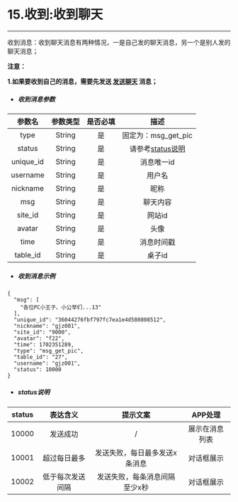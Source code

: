 # 15.收到:收到聊天

---

收到消息：收到聊天消息有两种情况，一是自己发的聊天消息，另一个是别人发的聊天消息；

**注意：**

**1.如果要收到自己的消息，需要先发送 **[**发送聊天**](/ws/14msg_send.md)** 消息；**

* ##### 收到消息**参数**

| 参数名 | 参数类型 | 是否必填 | 描述 |
| :---: | :---: | :---: | :---: |
| type | String | 是 | 固定为：msg_get_pic |
| status | String | 是 | 请参考[status说明](#status说明) |
| unique_id | String | 是 |           消息唯一id            |
| username | String | 是 | 用户名 |
| nickname | String | 是 | 昵称 |
| msg | String | 是 | 聊天内容 |
| site_id | String | 是 | 网站id |
| avatar | String | 是 | 头像 |
| time | String | 是 | 消息时间戳 |
| table_id | String | 是 | 桌子id |

* ##### 收到消息**示例**

```
{
  "msg": [
    "各位PC小王子、小公举们...13"
  ],
  "unique_id": "36044276fbf797fc7ea1e4d580808512",
  "nickname": "gjz001",
  "site_id": "9000",
  "avatar": "f22",
  "time": 1702351289,
  "type": "msg_get_pic",
  "table_id": "27",
  "username": "gjz001",
  "status": 10000
}
```

* ##### status说明

| status | 表达含义 | 提示文案 | APP处理 |
| :---: | :---: | :---: | :---: |
| 10000 | 发送成功 | / | 展示在消息列表 |
| 10001 | 超过每日最多 | 发送失败，每日最多发送x条消息 | 对话框展示 |
| 10002 | 低于每次发送间隔 | 发送失败，每条消息间隔至少x秒 | 对话框展示 |



